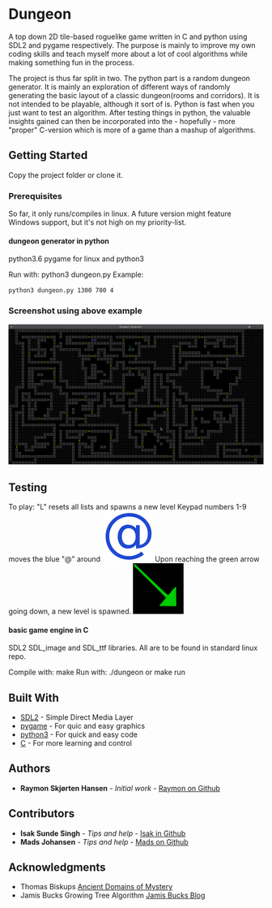 # Dungeon

A top down 2D tile-based roguelike game written in C and python using SDL2 and pygame respectively.
The purpose is mainly to improve my own coding skills and teach myself more about a lot of cool algorithms while making something fun in the process.

The project is thus far split in two. The python part is a random dungeon generator. It is mainly an exploration of different ways of randomly generating the basic layout of a classic dungeon(rooms and corridors). It is not intended to be playable, although it sort of is. Python is fast when you just want to test an algorithm. After testing things in python, the valuable insights gained can then be incorporated into the - hopefully - more "proper" C-version which is more of a game than a mashup of algorithms. 

## Getting Started

Copy the project folder or clone it.

### Prerequisites

So far, it only runs/compiles in linux. A future version might feature Windows support, but it's not high on my priority-list.

#### dungeon generator in python
python3.6
pygame for linux and python3

Run with:
python3 dungeon.py <width in pixels> <height in pixels> <recursive depth>
Example:
```
python3 dungeon.py 1300 700 4
```

### Screenshot using above example
![alt tag](python/images/dungeon.png)

## Testing
To play:
"L" resets all lists and spawns a new level
Keypad numbers 1-9 moves the blue "@" around
![alt tag](python/images/alfa.png)
Upon reaching the green arrow going down, a new level is spawned.
![alt tag](python/images/exit.png)

#### basic game engine in C
SDL2 SDL_image and SDL_ttf libraries. All are to be found in standard linux repo.

Compile with:
make
Run with:
./dungeon <optional width> <optional height>
or
make run

## Built With
* [SDL2](https://www.libsdl.org/download-2.0.php) - Simple Direct Media Layer
* [pygame](http://www.pygame.org) - For quic and easy graphics
* [python3](https://www.python.org/download/releases/3.0/) - For quick and easy code
* [C](https://en.wikipedia.org/wiki/C_(programming_language)) - For more learning and control

## Authors

* **Raymon Skjørten Hansen** - *Initial work* - [Raymon on Github](https://github.com/raymonshansen)

## Contributors

* **Isak Sunde Singh** - *Tips and help* - [Isak in Github](https://github.com/IsakSundeSingh)
* **Mads Johansen** - *Tips and help* - [Mads on Github](https://github.com/MaxJohansen)

## Acknowledgments

* Thomas Biskups [Ancient Domains of Mystery](wwww.adom.de)
* Jamis Bucks Growing Tree Algorithm [Jamis Bucks Blog](http://weblog.jamisbuck.org/2011/1/27/maze-generation-growing-tree-algorithm)
